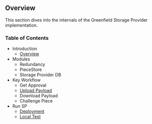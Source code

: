## Overview
This section dives into the internals of the Greenfield Storage Provider implementation.

### Table of Contents

- Introduction
  - [Overview](introduction/overview.md)
- Modules
  - Redundancy
  - PieceStore
  - Storage Provider DB
- Key Workflow
  - Get Approval
  - [Upload Payload](workflow/uploader_payload.md)
  - Download Payload
  - Challenge Piece
- Run SP
  - [Deployment](run-book/01-deployment.md)
  - [Local Test](run-book/03-localup.md) 
